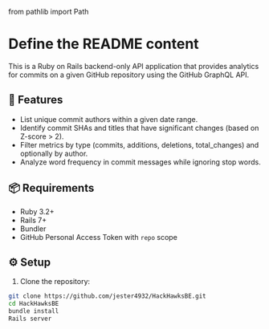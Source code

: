 from pathlib import Path

# Define the README content

This is a Ruby on Rails backend-only API application that provides analytics for commits on a given GitHub repository using the GitHub GraphQL API.

## 🔧 Features

- List unique commit authors within a given date range.
- Identify commit SHAs and titles that have significant changes (based on Z-score > 2).
- Filter metrics by type (commits, additions, deletions, total_changes) and optionally by author.
- Analyze word frequency in commit messages while ignoring stop words.

## 📦 Requirements

- Ruby 3.2+
- Rails 7+
- Bundler
- GitHub Personal Access Token with `repo` scope

## ⚙️ Setup

1. Clone the repository:

```bash
git clone https://github.com/jester4932/HackHawksBE.git
cd HackHawksBE
bundle install
Rails server
```
